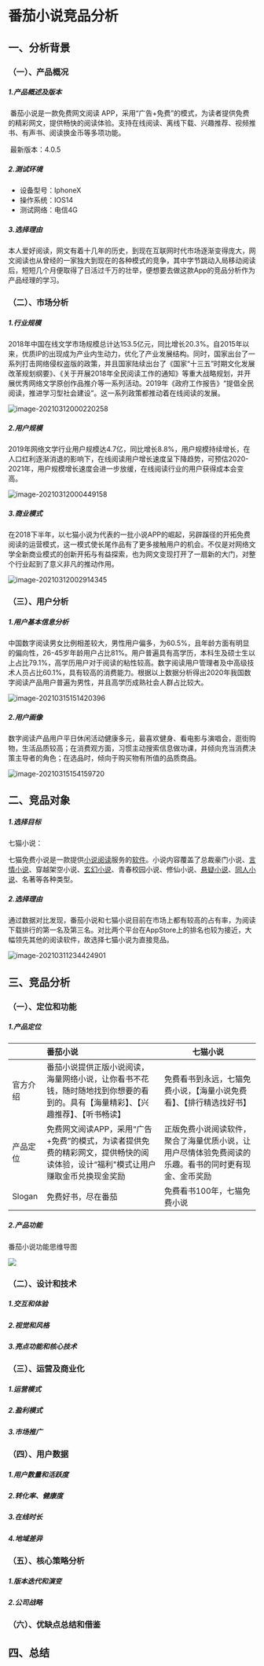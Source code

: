# 番茄小说竞品分析

## 一、分析背景

### （一）、产品概况

##### 		1.产品概述及版本

​	番茄小说是一款免费网文阅读 APP，采用“广告+免费”的模式，为读者提供免费的精彩网文，提供畅快的阅读体验。支持在线阅读、离线下载、兴趣推荐、视频推书、有声书、阅读换金币等多项功能。

​	最新版本：4.0.5

##### 		2.测试环境

- 设备型号：IphoneX
- 操作系统：IOS14
- 测试网络：电信4G

##### 		3.选择理由

​	本人爱好阅读，网文有着十几年的历史，到现在互联网时代市场逐渐变得庞大，网文阅读也从曾经的一家独大到现在的各种模式的竞争，其中字节跳动入局移动阅读后，短短几个月便取得了日活过千万的壮举，便想要去做这款App的竞品分析作为产品经理的学习。

### （二）、市场分析

##### 		1.行业规模

​	2018年中国在线文学市场规模总计达153.5亿元，同比增长20.3%。自2015年以来，优质IP的出现成为产业内生动力，优化了产业发展结构。同时，国家出台了一系列打击网络侵权盗版的政策，并且国家陆续出台了《国家“十三五”时期文化发展改革规划纲要》、《关于开展2018年全民阅读工作的通知》等重大战略规划，并开展优秀网络文学原创作品推介等一系列活动。2019年《政府工作报告》“提倡全民阅读，推进学习型社会建设”。这一系列政策都推动着在线阅读的发展。

![image-20210312000220258](img/image-20210312000220258.png)

##### 		2.用户规模

​	2019年网络文学行业用户规模达4.7亿，同比增长8.8%，用户规模持续增长，在人口红利逐渐消退的影响下，在线阅读用户增长速度呈下降趋势，可预估2020-2021年，用户规模增长速度会进一步放缓，在线阅读行业的用户获得成本会变高。

![image-20210312000449158](img/image-20210312000449158.png)

##### 		3.商业模式

​	在2018下半年，以七猫小说为代表的一批小说APP的崛起，另辟蹊径的开拓免费阅读的运营模式，这一模式使长尾作品有了更多接触用户的机会。不仅是对网络文学全新商业模式的创新开拓与有益探索，也为网文变现打开了一扇新的大门，对整个行业起到了意义非凡的推动作用。

![image-20210312002914345](img/image-20210312002914345.png)

### （三）、用户分析

##### 		1.用户基本信息分析

​	中国数字阅读男女比例相差较大，男性用户偏多，为60.5%，且年龄方面有明显的偏向性，26-45岁年龄用户占比81%。用户普遍具有高学历，本科生及硕士生以上占比79.1%，高学历用户对于阅读的粘性较高。数字阅读用户管理者及中高级技术人员占比60.1%，具有较高的消费能力。根据以上数据分析得出2020年我国数字阅读产品用户普遍为男性，并且高学历成熟社会人群占比较大。

![image-20210315151420396](img/image-20210315151420396.png)

##### 2.用户画像

​	数字阅读产品用户平日休闲活动健康多元，最喜欢健身、看电影与演唱会，逛街购物，生活品质较高；在消费观方面，习惯主动搜索信息做功课，并倾向充当消费决策主导者的角色；在选品时，倾向于购买物有所值的品质商品。

![image-20210315154159720](img/image-20210315154159720.png)

## 二、竞品对象

##### 	1.选择目标

七猫小说：

七猫免费小说是一款提供[小说阅读](https://baike.baidu.com/item/小说阅读/430636)服务的[软件](https://baike.baidu.com/item/软件/12053)。小说内容覆盖了总裁豪门小说、[言情小说](https://baike.baidu.com/item/言情小说/154757)、穿越架空小说、[玄幻小说](https://baike.baidu.com/item/玄幻小说/145698)、青春校园小说、修仙小说、[悬疑小说](https://baike.baidu.com/item/悬疑小说/5683700)、[同人小说](https://baike.baidu.com/item/同人小说/9824319)、名著等各种类型。

##### 	2.选择理由

通过数据对比发现，番茄小说和七猫小说目前在市场上都有较高的占有率，为阅读下载排行的第一名及第三名。对比两个平台在AppStore上的排名也较为接近，大幅领先其他的阅读软件，故选择七猫小说为直接竞品。

![image-20210311234424901](img/image-20210311234424901.png)

## 三、竞品分析

### （一）、定位和功能

##### 1.产品定位

|          | 番茄小说                                                     | 七猫小说                                                     |
| -------- | :----------------------------------------------------------- | ------------------------------------------------------------ |
| 官方介绍 | 番茄小说提供正版小说阅读，海量网络小说，让你看书不花钱，随时随地找到你想要的看到的。具有【海量精彩】、【兴趣推荐】、【听书畅读】 | 免费看书到永远，七猫免费小说，【海量小说免费看】、【排行精选找好书】 |
| 产品定位 | 免费网文阅读APP，采用“广告+免费”的模式，为读者提供免费的精彩网文，提供畅快的阅读体验，设计“福利"模式让用户赚取金币兑换现金奖励 | 正版免费小说阅读软件，聚合了海量优质小说，让用户尽情体验免费阅读的乐趣。看书的同时更有现金、金币奖励 |
| Slogan   | 免费好书，尽在番茄                                           | 免费看书100年，七猫免费小说                                  |



##### 2.产品功能

番茄小说功能思维导图

![](img/image-20210316163717986.png)



### （二）、设计和技术

##### 1.交互和体验

##### 2.视觉和风格

##### 3.亮点功能和核心技术

### （三）、运营及商业化

##### 1.运营模式

##### 2.盈利模式

##### 3.市场推广

### （四）、用户数据

##### 1.用户数量和活跃度

##### 2.转化率、健康度

##### 3.在线时长

##### 4.地域差异

### （五）、核心策略分析

##### 1.版本迭代和演变

##### 2.公司战略

### （六）、优缺点总结和借鉴

## 四、总结

